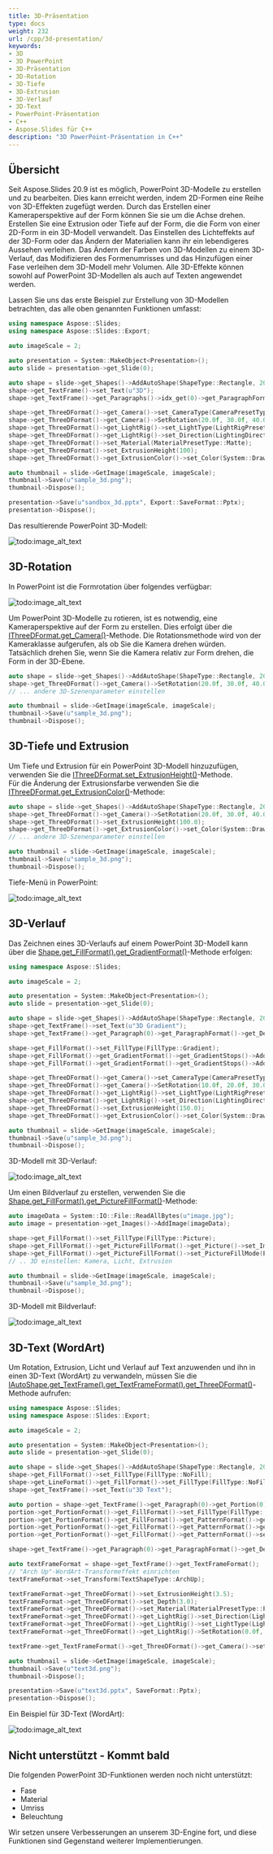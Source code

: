 ```yaml
---  
title: 3D-Präsentation  
type: docs  
weight: 232  
url: /cpp/3d-presentation/  
keywords:  
- 3D  
- 3D PowerPoint  
- 3D-Präsentation  
- 3D-Rotation  
- 3D-Tiefe  
- 3D-Extrusion  
- 3D-Verlauf  
- 3D-Text  
- PowerPoint-Präsentation  
- C++  
- Aspose.Slides für C++  
description: "3D PowerPoint-Präsentation in C++"  
---  
```


## Übersicht  
Seit Aspose.Slides 20.9 ist es möglich, PowerPoint 3D-Modelle zu erstellen und zu bearbeiten. Dies kann erreicht werden, indem 2D-Formen eine Reihe von 3D-Effekten zugefügt werden. Durch das Erstellen einer Kameraperspektive auf der Form können Sie sie um die Achse drehen. Erstellen Sie eine Extrusion oder Tiefe auf der Form, die die Form von einer 2D-Form in ein 3D-Modell verwandelt. Das Einstellen des Lichteffekts auf der 3D-Form oder das Ändern der Materialien kann ihr ein lebendigeres Aussehen verleihen. Das Ändern der Farben von 3D-Modellen zu einem 3D-Verlauf, das Modifizieren des Formenumrisses und das Hinzufügen einer Fase verleihen dem 3D-Modell mehr Volumen. Alle 3D-Effekte können sowohl auf PowerPoint 3D-Modellen als auch auf Texten angewendet werden.

Lassen Sie uns das erste Beispiel zur Erstellung von 3D-Modellen betrachten, das alle oben genannten Funktionen umfasst:  
``` cpp  
using namespace Aspose::Slides;  
using namespace Aspose::Slides::Export;  

auto imageScale = 2;  

auto presentation = System::MakeObject<Presentation>();  
auto slide = presentation->get_Slide(0);  

auto shape = slide->get_Shapes()->AddAutoShape(ShapeType::Rectangle, 200.0f, 150.0f, 200.0f, 200.0f);  
shape->get_TextFrame()->set_Text(u"3D");  
shape->get_TextFrame()->get_Paragraphs()->idx_get(0)->get_ParagraphFormat()->get_DefaultPortionFormat()->set_FontHeight(64.0f);  

shape->get_ThreeDFormat()->get_Camera()->set_CameraType(CameraPresetType::OrthographicFront);  
shape->get_ThreeDFormat()->get_Camera()->SetRotation(20.0f, 30.0f, 40.0f);  
shape->get_ThreeDFormat()->get_LightRig()->set_LightType(LightRigPresetType::ThreePt);  
shape->get_ThreeDFormat()->get_LightRig()->set_Direction(LightingDirection::Top);  
shape->get_ThreeDFormat()->set_Material(MaterialPresetType::Matte);  
shape->get_ThreeDFormat()->set_ExtrusionHeight(100);  
shape->get_ThreeDFormat()->get_ExtrusionColor()->set_Color(System::Drawing::Color::get_Blue());  

auto thumbnail = slide->GetImage(imageScale, imageScale);  
thumbnail->Save(u"sample_3d.png");  
thumbnail->Dispose();  

presentation->Save(u"sandbox_3d.pptx", Export::SaveFormat::Pptx);  
presentation->Dispose();  
```  

Das resultierende PowerPoint 3D-Modell:  

![todo:image_alt_text](img_01_01.png)  

## 3D-Rotation  
In PowerPoint ist die Formrotation über folgendes verfügbar:  

![todo:image_alt_text](img_02_01.png)  

Um PowerPoint 3D-Modelle zu rotieren, ist es notwendig, eine Kameraperspektive auf der Form zu erstellen. Dies erfolgt über die [IThreeDFormat.get_Camera()](https://reference.aspose.com/slides/cpp/class/aspose.slides.three_d_format#ad2f989bd1fd64fd4136e1f17660035d4)-Methode. Die Rotationsmethode wird von der Kameraklasse aufgerufen, als ob Sie die Kamera drehen würden. Tatsächlich drehen Sie, wenn Sie die Kamera relativ zur Form drehen, die Form in der 3D-Ebene.  

``` cpp  
auto shape = slide->get_Shapes()->AddAutoShape(ShapeType::Rectangle, 200.0f, 150.0f, 200.0f, 200.0f);  
shape->get_ThreeDFormat()->get_Camera()->SetRotation(20.0f, 30.0f, 40.0f);  
// ... andere 3D-Szenenparameter einstellen  

auto thumbnail = slide->GetImage(imageScale, imageScale);  
thumbnail->Save(u"sample_3d.png");  
thumbnail->Dispose();  
```  

## 3D-Tiefe und Extrusion  
Um Tiefe und Extrusion für ein PowerPoint 3D-Modell hinzuzufügen, verwenden Sie die [IThreeDFormat.set_ExtrusionHeight()](https://reference.aspose.com/slides/cpp/class/aspose.slides.three_d_format#adf0bad4894b1c36d9e4b044ef4978295)-Methode.  
Für die Änderung der Extrusionsfarbe verwenden Sie die [IThreeDFormat.get_ExtrusionColor()](https://reference.aspose.com/slides/cpp/class/aspose.slides.three_d_format#aa7db8859d23a9b4eb2f35f3a42025e9e)-Methode:  

``` cpp  
auto shape = slide->get_Shapes()->AddAutoShape(ShapeType::Rectangle, 200.0f, 150.0f, 200.0f, 200.0f);  
shape->get_ThreeDFormat()->get_Camera()->SetRotation(20.0f, 30.0f, 40.0f);  
shape->get_ThreeDFormat()->set_ExtrusionHeight(100.0);  
shape->get_ThreeDFormat()->get_ExtrusionColor()->set_Color(System::Drawing::Color::get_Purple());  
// ... andere 3D-Szenenparameter einstellen  

auto thumbnail = slide->GetImage(imageScale, imageScale);  
thumbnail->Save(u"sample_3d.png");  
thumbnail->Dispose();  
```  

Tiefe-Menü in PowerPoint:  

![todo:image_alt_text](img_02_02.png)  

## 3D-Verlauf  
Das Zeichnen eines 3D-Verlaufs auf einem PowerPoint 3D-Modell kann über die [Shape.get_FillFormat().get_GradientFormat()](https://reference.aspose.com/slides/cpp/class/aspose.slides.fill_format#a1f075336cb7a0e05cd5d7a706b6f4f58)-Methode erfolgen:  

``` cpp  
using namespace Aspose::Slides;  

auto imageScale = 2;  

auto presentation = System::MakeObject<Presentation>();  
auto slide = presentation->get_Slide(0);  

auto shape = slide->get_Shapes()->AddAutoShape(ShapeType::Rectangle, 200.0f, 150.0f, 250.0f, 250.0f);  
shape->get_TextFrame()->set_Text(u"3D Gradient");  
shape->get_TextFrame()->get_Paragraph(0)->get_ParagraphFormat()->get_DefaultPortionFormat()->set_FontHeight(64.0f);  

shape->get_FillFormat()->set_FillType(FillType::Gradient);  
shape->get_FillFormat()->get_GradientFormat()->get_GradientStops()->Add(0, System::Drawing::Color::get_Blue());  
shape->get_FillFormat()->get_GradientFormat()->get_GradientStops()->Add(100.0f, System::Drawing::Color::get_Orange());  

shape->get_ThreeDFormat()->get_Camera()->set_CameraType(CameraPresetType::OrthographicFront);  
shape->get_ThreeDFormat()->get_Camera()->SetRotation(10.0f, 20.0f, 30.0f);  
shape->get_ThreeDFormat()->get_LightRig()->set_LightType(LightRigPresetType::Flat);  
shape->get_ThreeDFormat()->get_LightRig()->set_Direction(LightingDirection::Top);  
shape->get_ThreeDFormat()->set_ExtrusionHeight(150.0);  
shape->get_ThreeDFormat()->get_ExtrusionColor()->set_Color(System::Drawing::Color::get_DarkOrange());  

auto thumbnail = slide->GetImage(imageScale, imageScale);  
thumbnail->Save(u"sample_3d.png");  
thumbnail->Dispose();  
```  

3D-Modell mit 3D-Verlauf:  

![todo:image_alt_text](img_02_03.png)  
  
Um einen Bildverlauf zu erstellen, verwenden Sie die [Shape.get_FillFormat().get_PictureFillFormat()](https://reference.aspose.com/slides/cpp/class/aspose.slides.fill_format#ac01c9a38197ddcd80c180aceeaf155cb)-Methode:  
``` cpp  
auto imageData = System::IO::File::ReadAllBytes(u"image.jpg");  
auto image = presentation->get_Images()->AddImage(imageData);  

shape->get_FillFormat()->set_FillType(FillType::Picture);  
shape->get_FillFormat()->get_PictureFillFormat()->get_Picture()->set_Image(image);  
shape->get_FillFormat()->get_PictureFillFormat()->set_PictureFillMode(PictureFillMode::Stretch);  
// .. 3D einstellen: Kamera, Licht, Extrusion  

auto thumbnail = slide->GetImage(imageScale, imageScale);  
thumbnail->Save(u"sample_3d.png");  
thumbnail->Dispose();  
```  

3D-Modell mit Bildverlauf:  

![todo:image_alt_text](img_02_04.png)  

## 3D-Text (WordArt)  
Um Rotation, Extrusion, Licht und Verlauf auf Text anzuwenden und ihn in einen 3D-Text (WordArt) zu verwandeln, müssen Sie die [IAutoShape.get_TextFrame().get_TextFrameFormat().get_ThreeDFormat()](https://reference.aspose.com/slides/cpp/class/aspose.slides.i_text_frame_format#a5e681109403c2e57aa76a500fe508b30)-Methode aufrufen:  

``` cpp  
using namespace Aspose::Slides;  
using namespace Aspose::Slides::Export;  

auto imageScale = 2;  

auto presentation = System::MakeObject<Presentation>();  
auto slide = presentation->get_Slide(0);  

auto shape = slide->get_Shapes()->AddAutoShape(ShapeType::Rectangle, 200.0f, 150.0f, 250.0f, 250.0f);  
shape->get_FillFormat()->set_FillType(FillType::NoFill);  
shape->get_LineFormat()->get_FillFormat()->set_FillType(FillType::NoFill);  
shape->get_TextFrame()->set_Text(u"3D Text");  

auto portion = shape->get_TextFrame()->get_Paragraph(0)->get_Portion(0);  
portion->get_PortionFormat()->get_FillFormat()->set_FillType(FillType::Pattern);  
portion->get_PortionFormat()->get_FillFormat()->get_PatternFormat()->get_ForeColor()->set_Color(System::Drawing::Color::get_DarkOrange());  
portion->get_PortionFormat()->get_FillFormat()->get_PatternFormat()->get_BackColor()->set_Color(System::Drawing::Color::get_White());  
portion->get_PortionFormat()->get_FillFormat()->get_PatternFormat()->set_PatternStyle(PatternStyle::LargeGrid);  

shape->get_TextFrame()->get_Paragraph(0)->get_ParagraphFormat()->get_DefaultPortionFormat()->set_FontHeight(128.0f);  

auto textFrameFormat = shape->get_TextFrame()->get_TextFrameFormat();  
// "Arch Up"-WordArt-Transformeffekt einrichten  
textFrameFormat->set_Transform(TextShapeType::ArchUp);  

textFrameFormat->get_ThreeDFormat()->set_ExtrusionHeight(3.5);  
textFrameFormat->get_ThreeDFormat()->set_Depth(3.0);  
textFrameFormat->get_ThreeDFormat()->set_Material(MaterialPresetType::Plastic);  
textFrameFormat->get_ThreeDFormat()->get_LightRig()->set_Direction(LightingDirection::Top);  
textFrameFormat->get_ThreeDFormat()->get_LightRig()->set_LightType(LightRigPresetType::Balanced);  
textFrameFormat->get_ThreeDFormat()->get_LightRig()->SetRotation(0.0f, 0.0f, 40.0f);  

textFrame->get_TextFrameFormat()->get_ThreeDFormat()->get_Camera()->set_CameraType(CameraPresetType::PerspectiveContrastingRightFacing);  

auto thumbnail = slide->GetImage(imageScale, imageScale);  
thumbnail->Save(u"text3d.png");  
thumbnail->Dispose();  

presentation->Save(u"text3d.pptx", SaveFormat::Pptx);  
presentation->Dispose();  
```  

Ein Beispiel für 3D-Text (WordArt):  

![todo:image_alt_text](img_02_05.png)  

## Nicht unterstützt - Kommt bald  
Die folgenden PowerPoint 3D-Funktionen werden noch nicht unterstützt:  
- Fase  
- Material  
- Umriss  
- Beleuchtung  

Wir setzen unsere Verbesserungen an unserem 3D-Engine fort, und diese Funktionen sind Gegenstand weiterer Implementierungen.  
